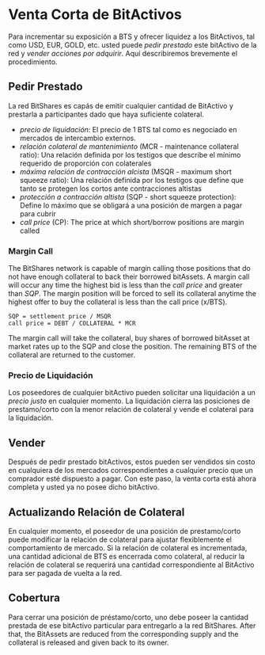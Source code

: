 # Venta Corta de BitActivos

Para incrementar su exposición a BTS y ofrecer liquidez a los BitActivos, tal como USD, EUR, GOLD, etc. usted puede *pedir prestado* este bitActivo de la red y *vender acciones por adquirir*. Aquí describiremos brevemente el procedimiento.

## Pedir Prestado

La red BitShares es capás de emitir cualquier cantidad de BitActivo y prestarla a participantes dado que haya suficiente colateral.

- *precio de liquidación*: El precio de 1 BTS tal como es negociado en mercados de intercambio externos.
- *relación colateral de mantenimiento* (MCR - maintenance collateral ratio): Una relación definida por los testigos que describe el mínimo requerido de proporción con colaterales
- *máxima relación de contracción alcista* (MSQR - maximum short squeeze ratio): Una relación definida por los testigos que define que tanto se protegen los cortos ante contracciones altistas
- *protección a contracción altista* (SQP - short squeeze protection): Define lo máximo que se obligará a una posición de margen a pagar para cubrir 
- *call price* (CP): The price at which short/borrow positions are margin called

### Margin Call

The BitShares network is capable of margin calling those positions that do not have enough collateral to back their borrowed bitAssets. A margin call will occur any time the highest bid is less than the *call price* and greater than *SQP*. The margin position will be forced to sell its collateral anytime the highest offer to buy the collateral is less than the call price (x/BTS).

    SQP = settlement price / MSQR
    call price = DEBT / COLLATERAL * MCR
    

The margin call will take the collateral, buy shares of borrowed bitAsset at market rates up to the SQP and close the position. The remaining BTS of the collateral are returned to the customer.

### Precio de Liquidación

Los poseedores de cualquier bitActivo pueden solicitar una liquidación a un *precio justo* en cualquier momento. La liquidación cierra las posiciones de prestamo/corto con la menor relación de colateral y vende el colateral para la liquidación.

## Vender

Después de pedir prestado bitActivos, estos pueden ser vendidos sin costo en cualquiera de los mercados correspondientes a cualquier precio que un comprador esté dispuesto a pagar. Con este paso, la venta corta está ahora completa y usted ya no posee dicho bitActivo.

## Actualizando Relación de Colateral

En cualquier momento, el poseedor de una posición de prestamo/corto puede modificar la relación de colateral para ajustar flexiblemente el comportamiento de mercado. Si la relación de colateral es incrementada, una cantidad adicional de BTS es encerrada como colateral, al reducir la relación de colateral se requerirá una cantidad correspondiente al BitActivo para ser pagada de vuelta a la red.

## Cobertura

Para cerrar una posición de préstamo/corto, uno debe poseer la cantidad prestada de ese bitActivo particular para entregarlo a la red BitShares. After that, the BitAssets are reduced from the corresponding supply and the collateral is released and given back to its owner.